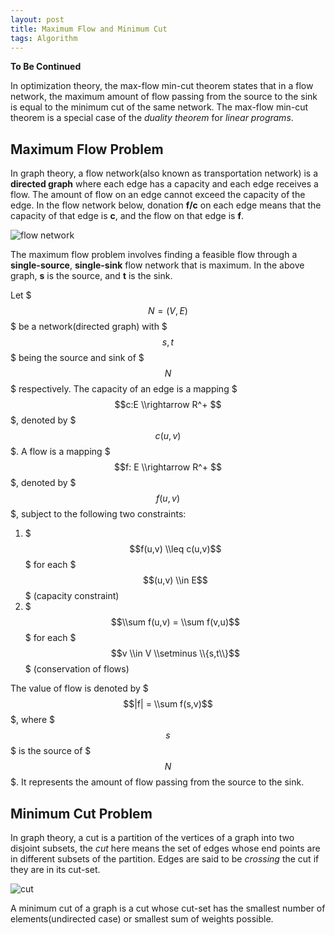 ```yaml
---
layout: post
title: Maximum Flow and Minimum Cut
tags: Algorithm
---
```

**To Be Continued**

In optimization theory, the max-flow min-cut theorem states that in a flow network, the maximum amount of flow passing from the source to the sink is equal to the minimum cut of the same network. The max-flow min-cut theorem is a special case of the *duality theorem* for *linear programs*.

## Maximum Flow Problem
In graph theory, a flow network(also known as transportation network) is a **directed graph** where each edge has a capacity and each edge receives a flow. The amount of flow on an edge cannot exceed the capacity of the edge. In the flow network below, donation **f/c** on each edge means that the capacity of that edge is **c**, and the flow on that edge is **f**.

![flow network](http://i42.tinypic.com/2zfjt45.png)

The maximum flow problem involves finding a feasible flow through a **single-source**, **single-sink** flow network that is maximum. In the above graph, **s** is the source, and **t** is the sink.

Let $$$N=(V,E)$$$ be a network(directed graph) with $$$s, t$$$ being the source and sink of $$$N$$$ respectively. The capacity of an edge is a mapping $$$c:E \\rightarrow R^+ $$$, denoted by $$$c(u,v)$$$. A flow is a mapping $$$f: E \\rightarrow R^+ $$$, denoted by $$$f(u,v)$$$, subject to the following two constraints:

1. $$$f(u,v) \\leq c(u,v)$$$ for each $$$(u,v) \\in E$$$ (capacity constraint)
2. $$$\\sum f(u,v) = \\sum f(v,u)$$$ for each $$$v \\in V \\setminus \\{s,t\\}$$$ (conservation of flows)

The value of flow is denoted by $$$|f| = \\sum f(s,v)$$$, where $$$s$$$ is the source of $$$N$$$. It represents the amount of flow passing from the source to the sink.

## Minimum Cut Problem
In graph theory, a cut is a partition of the vertices of a graph into two disjoint subsets, the *cut* here means the set of edges whose end points are in different subsets of the partition. Edges are said to be *crossing* the cut if they are in its cut-set.

![cut](http://i43.tinypic.com/4h6v6d.png)

A minimum cut of a graph is a cut whose cut-set has the smallest number of elements(undirected case) or smallest  sum of weights possible.
